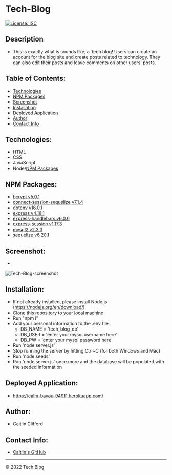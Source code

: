 # Tech-Blog

[![License: ISC](https://img.shields.io/badge/License-ISC-blue.svg)](https://opensource.org/licenses/ISC)

## Description
* This is exactly what is sounds like, a Tech blog! Users can create an account for the blog site and create posts related to technology. They can also edit their posts and leave comments on other users' posts.

## Table of Contents:
* [Technologies](#technologies)
* [NPM Packages](#npm-packages)
* [Screenshot](#screenshot)
* [Installation](#installation)
* [Deployed Application](#deployed-application)
* [Author](#author)
* [Contact Info](#contact-info)

## Technologies:
* HTML
* CSS
* JavaScript
* Node/[NPM Packages](#npm-packages)

## NPM Packages:
* [bcrypt v5.0.1](https://www.npmjs.com/package/bcrypt)
* [connect-session-sequelize v7.1.4](https://www.npmjs.com/package/connect-session-sequelize)
* [dotenv v16.0.1](https://www.npmjs.com/package/dotenv)
* [express v4.18.1](https://www.npmjs.com/package/express)
* [express-handlebars v6.0.6](https://www.npmjs.com/package/express-handlebars)
* [express-session v1.17.3](https://www.npmjs.com/package/express-session)
* [mysql2 v2.3.3](https://www.npmjs.com/package/mysql2)
* [sequelize v6.20.1](https://www.npmjs.com/package/sequelize)

## Screenshot:
* 
![Tech-Blog-screenshot](https://user-images.githubusercontent.com/99096273/173281482-a84849e0-a358-4e8c-afe4-7ebdc2877fdf.png)


## Installation:
* If not already installed, please install Node.js (https://nodejs.org/en/download/)
* Clone this repository to your local machine
* Run "npm i"
* Add your personal information to the .env file
    * DB_NAME = 'tech_blog_db'
    * DB_USER = 'enter your mysql username here'
    * DB_PW = 'enter your mysql password here'
* Run 'node server.js'
* Stop running the server by hitting Ctrl+C (for both Windows and Mac)
* Run 'node seeds'
* Run 'node server.js' once more and the database will be populated with the seeded information

## Deployed Application:
* https://calm-bayou-94911.herokuapp.com/

## Author:
* Caitlin Clifford

## Contact Info:
* [Caitlin's GitHub](https://github.com/cmc496)

---
© 2022 Tech Blog
